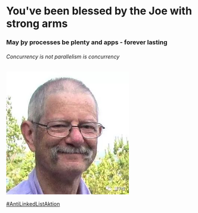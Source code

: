 # You've been blessed by the Joe with strong arms
### May þy processes be plenty and apps - forever lasting
###### Concurrency is not parallelism is concurrency
![stronk arms](strong_arms.jpeg?raw=true "Title")

[#AntiLinkedListAktion](https://www.youtube.com/watch?v=YQs6IC-vgmo)
